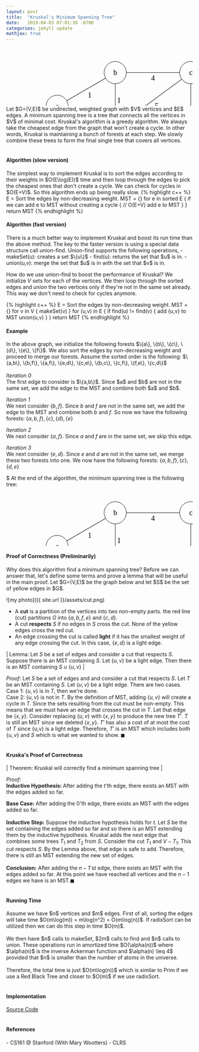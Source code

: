 ```yaml
---
layout: post
title:  "Kruskal's Minimum Spanning Tree"
date:   2019-04-03 07:01:36 -0700
categories: jekyll update
mathjax: true
---
```

<svg width="800" height="250" version="1.1" xmlns="http://www.w3.org/2000/svg">
	<ellipse stroke="black" stroke-width="1" fill="none" cx="294.5" cy="68.5" rx="30" ry="30"/>
	<text x="289.5" y="74.5" font-family="Times New Roman" font-size="20">b</text>
	<ellipse stroke="black" stroke-width="1" fill="none" cx="498.5" cy="68.5" rx="30" ry="30"/>
	<text x="494.5" y="74.5" font-family="Times New Roman" font-size="20">c</text>
	<ellipse stroke="black" stroke-width="1" fill="none" cx="664.5" cy="147.5" rx="30" ry="30"/>
	<text x="659.5" y="153.5" font-family="Times New Roman" font-size="20">d</text>
	<ellipse stroke="black" stroke-width="1" fill="none" cx="498.5" cy="218.5" rx="30" ry="30"/>
	<text x="494.5" y="224.5" font-family="Times New Roman" font-size="20">e</text>
	<ellipse stroke="black" stroke-width="1" fill="none" cx="294.5" cy="218.5" rx="30" ry="30"/>
	<text x="291.5" y="224.5" font-family="Times New Roman" font-size="20">f</text>
	<ellipse stroke="black" stroke-width="1" fill="none" cx="137.5" cy="159.5" rx="30" ry="30"/>
	<text x="133.5" y="165.5" font-family="Times New Roman" font-size="20">a</text>
	<polygon stroke="black" stroke-width="1" points="324.5,68.5 468.5,68.5"/>
	<text x="391.5" y="89.5" font-family="Times New Roman" font-size="20">4</text>
	<polygon stroke="black" stroke-width="1" points="525.589,81.392 637.411,134.608"/>
	<text x="586.5" y="98.5" font-family="Times New Roman" font-size="20">7</text>
	<polygon stroke="black" stroke-width="1" points="636.917,159.298 526.083,206.702"/>
	<text x="566.5" y="173.5" font-family="Times New Roman" font-size="20">2</text>
	<polygon stroke="black" stroke-width="1" points="468.5,218.5 324.5,218.5"/>
	<text x="391.5" y="209.5" font-family="Times New Roman" font-size="20">6</text>
	<polygon stroke="black" stroke-width="1" points="318.67,200.728 474.33,86.272"/>
	<text x="401.5" y="164.5" font-family="Times New Roman" font-size="20">5</text>
	<polygon stroke="black" stroke-width="1" points="163.455,144.456 268.545,83.544"/>
	<text x="220.5" y="135.5" font-family="Times New Roman" font-size="20">1</text>
	<polygon stroke="black" stroke-width="1" points="165.583,170.053 266.417,207.947"/>
	<text x="201.5" y="210.5" font-family="Times New Roman" font-size="20">2</text>
	<polygon stroke="black" stroke-width="1" points="498.5,188.5 498.5,98.5"/>
	<text x="503.5" y="149.5" font-family="Times New Roman" font-size="20">3</text>
	<polygon stroke="black" stroke-width="1" points="294.5,188.5 294.5,98.5"/>
	<text x="299.5" y="149.5" font-family="Times New Roman" font-size="20">1</text>
</svg>
Let $G=(V,E)$ be undirected, weighted graph with $V$ vertices and $E$ edges. A minimum spanning tree is a tree that connects all the vertices in $V$ of minimal cost. Kruskal's algorithm is a greedy algorithm. We always take the cheapest edge from the graph that won't create a cycle. In other words, Kruskal is maintaining a bunch of forests at each step. We slowly combine these trees to form the final single tree that covers all vertices. 
<br>
<br>
<!---------------------------------------------------------------------------------------->
<h4><b>Algorithm (slow version)</b></h4>
The simplest way to implement Kruskal is to sort the edges according to their weights in $O(E\log(E))$ time and then loop through the edges to pick the cheapest ones that don't create a cycle. We can check for cycles in $O(E+V)$. So this algorithm ends up being really slow. 
{% highlight c++ %}
E = Sort the edges by non-decreasing weight.
MST = {}
for e in sorted E {
    if we can add e to MST without creating a cycle { // O(E+V)
        add e to MST
    }
}
return MST
{% endhighlight %}
<br>
<!---------------------------------------------------------------------------------------->
<h4><b>Algorithm (fast version)</b></h4>
There is a much better way to implement Kruskal and boost its run time than the above method. The key to the faster version is using a special data structure call union-find. Union-find supports the following operations,
- makeSet(u): creates a set $\{u\}$
- find(u): returns the set that $u$ is in.
- union(u,v): merge the set that $u$ is in with the set that $v$ is in.

How do we use union-find to boost the performance of Kruskal? We initialize $V$ sets for each of the vertices. We then loop through the sorted edges and <i>union</i> the two vertices only if they're not in the same set already. This way we don't need to check for cycles anymore. 

{% highlight c++ %}
E = Sort the edges by non-decreasing weight.
MST = {}
for v in V {
    makeSet(v)
}
for (u,v) in E {
    if find(u) != find(v) {
        add {u,v} to MST
        union(u,v)
    }
}
return MST
{% endhighlight %}
<br>
<!---------------------------------------------------------------------------------------->
<h4><b>Example</b></h4>
In the above graph, we initialize the following forests $\{a\}, \{b\}, \{c\}, \{d\}, \{e\}, \{f\}$. We also sort the edges by non-decreasing weight and proceed to merge our forests. Assume the sorted order is the following: $\{a,b\}, \{b,f\}, \{a,f\}, \{e,d\}, \{c,e\}, \{b,c\}, \{c,f\}, \{f,e\}, \{c,d\}$
<br><br>
<i>Iteration 0</i><br>
The first edge to consider is $\{a,b\}$. Since $a$ and $b$ are not in the same set, we add the edge to the MST and combine both $a$ and $b$.

<i>Iteration 1</i><br>
We next consider  $\{b,f\}$. Since $b$ and $f$ are not in the same set, we add the edge to the MST and combine both $b$ and $f$. So now we have the following forests: $\{a, b, f\}, \{c\}, \{d\}, \{e\}$

<i>Iteration 2</i><br>
We next consider  $\{a,f\}$. Since $a$ and $f$ are in the same set, we skip this edge.

<i>Iteration 3</i><br>
We next consider $\{e,d\}$. Since $e$ and $d$ are not in the same set, we merge these two forests into one. We now have the following forests: $\{a, b, f\}, \{c\}, \{d, e\}$

$
At the end of the algorithm, the minimum spanning tree is the following tree:
<svg width="800" height="250" version="1.1" xmlns="http://www.w3.org/2000/svg">
	<ellipse stroke="black" stroke-width="1" fill="none" cx="294.5" cy="68.5" rx="30" ry="30"/>
	<text x="289.5" y="74.5" font-family="Times New Roman" font-size="20">b</text>
	<ellipse stroke="black" stroke-width="1" fill="none" cx="498.5" cy="68.5" rx="30" ry="30"/>
	<text x="494.5" y="74.5" font-family="Times New Roman" font-size="20">c</text>
	<ellipse stroke="black" stroke-width="1" fill="none" cx="664.5" cy="147.5" rx="30" ry="30"/>
	<text x="659.5" y="153.5" font-family="Times New Roman" font-size="20">d</text>
	<ellipse stroke="black" stroke-width="1" fill="none" cx="498.5" cy="218.5" rx="30" ry="30"/>
	<text x="494.5" y="224.5" font-family="Times New Roman" font-size="20">e</text>
	<ellipse stroke="black" stroke-width="1" fill="none" cx="294.5" cy="218.5" rx="30" ry="30"/>
	<text x="291.5" y="224.5" font-family="Times New Roman" font-size="20">f</text>
	<ellipse stroke="black" stroke-width="1" fill="none" cx="137.5" cy="159.5" rx="30" ry="30"/>
	<text x="133.5" y="165.5" font-family="Times New Roman" font-size="20">a</text>
	<polygon stroke="black" stroke-width="1" points="324.5,68.5 468.5,68.5"/>
	<text x="391.5" y="89.5" font-family="Times New Roman" font-size="20">4</text>
	<polygon stroke="black" stroke-width="1" points="636.917,159.298 526.083,206.702"/>
	<text x="566.5" y="173.5" font-family="Times New Roman" font-size="20">2</text>
	<polygon stroke="black" stroke-width="1" points="163.455,144.456 268.545,83.544"/>
	<text x="220.5" y="135.5" font-family="Times New Roman" font-size="20">1</text>
	<polygon stroke="black" stroke-width="1" points="498.5,188.5 498.5,98.5"/>
	<text x="503.5" y="149.5" font-family="Times New Roman" font-size="20">3</text>
	<polygon stroke="black" stroke-width="1" points="294.5,188.5 294.5,98.5"/>
	<text x="299.5" y="149.5" font-family="Times New Roman" font-size="20">1</text>
</svg>
<br>
<!---------------------------------------------------------------------------------------->
<h4><b>Proof of Correctness (Preliminarily)</b></h4>
Why does this algorithm find a minimum spanning tree? Before we can answer that, let's define some terms and prove a lemma that will be useful in the main proof. Let $G=(V,E)$ be the graph below and let $S$ be the set of yellow edges in $G$.  

![my photo]({{ site.url }}/assets/cut.png)

- A <b>cut</b> is a partition of the vertices into two non-empty parts. the red line (cut) partitions $G$ into $\{a,b,f,e\}$ and $\{c,d\}$.
- A cut <b>respects</b> $S$ if no edges in $S$ cross the cut. None of the yellow edges cross the red cut.
- An edge crossing the cut is called <b>light</b> if it has the smallest weight of any edge crossing the cut. In this case, $\{e,d\}$ is a light edge.

| Lemma: Let $S$ be a set of edges and consider a cut that respects $S$. Suppose there is an MST containing $S$. Let $\{u,v\}$ be a light edge. Then there is an MST containing $S \cup \{u,v\}$ |

<i>Proof:</i> Let $S$ be a set of edges and and consider a cut that respects $S$. Let $T$ be an MST containing $S$. Let $\{u,v\}$ be a light edge. There are two cases. <br>
Case 1: $\{u,v\}$ is in $T$, then we're done. <br>
Case 2: $\{u,v\}$ is not in $T$. By the definition of MST, adding $\{u,v\}$ will create a cycle in $T$. Since the sets resulting from the cut must be non-empty. This means that we must have an edge that crosses the cut in $T$. Let that edge be $\{x,y\}$. Consider replacing $\{u,v\}$ with $\{x,y\}$ to produce the new tree $T'$. $T$ is still an MST since we deleted $\{x,y\}$. $T'$ has also a cost of at most the cost of $T$ since \{u,v\} is a light edge. Therefore, $T'$ is an MST which includes both $\{u,v\}$ and $S$ which is what we wanted to show. $\blacksquare$
<br>
<br>
<!---------------------------------------------------------------------------------------->
<h4><b>Kruska's Proof of Correctness</b></h4>

| Theorem: Kruskal will correctly find a minimum spanning tree |

<i>Proof:</i> <br>
<b>Inductive Hypothesis: </b>After adding the $t$'th edge, there exists an MST with the edges added so far.
<br>

<b>Base Case: </b> After adding the 0'th edge, there exists an MST with the edges added so far.
<br>
<br>
<b>Inductive Step:</b> Suppose the inductive hypothesis holds for $t$. Let $S$ be the set containing the edges added so far and so there is an MST extending them by the inductive hypothesis. Kruskal adds the next edge that combines some trees $T_1$ and $T_2$ from $S$. Consider the cut $T_1$ and $V-T_1$. This cut respects $S$. By the Lemma above, that edge is safe to add. Therefore, there is still an MST extending the new set of edges.
<br>
<br>
<b>Conclusion:</b> After adding the $n-1$'st edge, there exists an MST with the edges added so far. At this point we have reached all vertices and the $n-1$ edges we have is an MST.$\blacksquare$
<br>
<br>
<!---------------------------------------------------------------------------------------->
<h4><b>Running Time</b></h4>
Assume we have $n$ vertices and $m$ edges. First of all, sorting the edges will take time $O(m\log(m)) = m\log(n^2) = O(m\log(n))$. If radixSort can be utilized then we can do this step in time $O(m)$. 
<br><br>
We then have $n$ calls to makeSet, $2m$ calls to find and $n$ calls to union. These operations run in amortized time $O(\alpha(n))$ where $\alpha(n)$ is the inverse Ackerman function and $\alpha(n) \leq 4$ provided that $n$ is smaller than the number of atoms in the universe.
<br><br>
Therefore, the total time is just $O(m\log(n))$ which is similar to Prim if we use a Red Black Tree and closer to $O(m)$ if we use radixSort.
<br>
<br>
<!---------------------------------------------------------------------------------------->
<h4><b>Implementation</b></h4>
<a href="https://github.com/strncat/algorithms-and-data-structures/blob/master/graphs/minimum-spanning-trees/kruskal.cpp">Source Code</a>
<br>
<br>
<!---------------------------------------------------------------------------------------->
<h4><b>References</b></h4>
- CS161 @ Stanford (With Mary Wootters)
- CLRS
<br>




